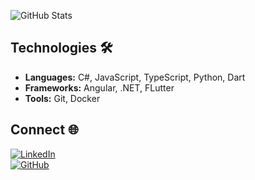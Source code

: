 ![GitHub Stats](https://github-readme-stats.vercel.app/api?username=lebaaar&show_icons=true&title_color=bb86fc&icon_color=590E87&text_color=c9d1d9&bg_color=0d1117)

## Technologies 🛠️
- **Languages:** C#, JavaScript, TypeScript, Python, Dart  
- **Frameworks:** Angular, .NET, FLutter  
- **Tools:** Git, Docker

## Connect 🌐
[![LinkedIn](https://img.shields.io/badge/LinkedIn-0A66C2?style=for-the-badge&logo=linkedin&logoColor=white)](https://www.linkedin.com/in/lan-lebar)  
[![GitHub](https://img.shields.io/badge/GitHub-171515?style=for-the-badge&logo=github&logoColor=white)](https://github.com/lebaaar)  
